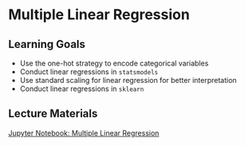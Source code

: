 # Multiple Linear Regression

## Learning Goals

- Use the one-hot strategy to encode categorical variables
- Conduct linear regressions in `statsmodels`
- Use standard scaling for linear regression for better interpretation
- Conduct linear regressions in `sklearn`

## Lecture Materials

[Jupyter Notebook: Multiple Linear Regression](multiple_linear_regression.ipynb)
